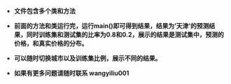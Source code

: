 - **文件包含多个类和方法**

-  **前面的方法和类运行完，运行main()即可得到结果，结果为’天津‘的预测结果，同时训练集和测试集的比率为0.8和0.2，展示的结果是测试集中，预测的价格，和真实价格的分布。**

- **可以随时切换城市以及训练集比例，展示不同的结果。**

- **如果有更多问题请随时联系 wangyiliu001** 